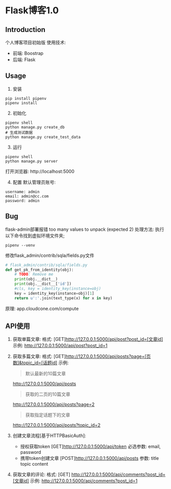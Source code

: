 # Flask博客1.0
## Introduction
个人博客项目初始版
使用技术: 
* 前端: Boostrap
* 后端: Flask

## Usage
1. 安装
```
pip install pipenv
pipenv install
```

2. 初始化
```
pipenv shell
python manage.py create_db
# 生成测试数据
python manage.py create_test_data
```

3. 运行
```
pipenv shell
python manage.py server
```
打开浏览器: http://localhost:5000

4. 配置
默认管理员账号:
```
username: admin
email: admin@cc.com
password: admin
```
## Bug
flask-admin部署报错 too many values to unpack (expected 2)
处理方法:
执行以下命令找到虚拟环境文件夹;
```
pipenv --venv
```
修改flask_admin/contrib/sqla/fields.py文件
```python
# flask_admin/contrib/sqla/fields.py
def get_pk_from_identity(obj):
    # TODO: Remove me
    print(obj.__dict__)
    print(obj.__dict__['id'])
    #cls, key = identity_key(instance=obj)
    key = identity_key(instance=obj)[1]
    return u':'.join(text_type(x) for x in key)
```
原理: app.cloudcone.com/compute

## API使用
1. 获取单篇文章:
格式:
[GET]http://127.0.0.1:5000/api/post?post_id=[文章id]
示例:
http://127.0.0.1:5000/api/post?post_id=1
2. 获取多篇文章:
格式:
[GET]http://127.0.0.1:5000/api/posts?page=[页数]&topic_id=[话题id]
示例:
    > 默认最新的10篇文章

    http://127.0.0.1:5000/api/posts
    > 获取的二页的10篇文章 

    http://127.0.0.1:5000/api/posts?page=2
    > 获取指定话题下的文章

    http://127.0.0.1:5000/api/posts?topic_id=2

3. 创建文章流程[基于HTTPBasicAuth]:
    * 授权获取token
    [GET]http://127.0.0.1:5000/api/token
    必选参数:
    email, password
    * 携带token创建文章
    [POST]http://127.0.0.1:5000/api/posts
    参数:
        title
        topic
        content

4. 获取文章的评论:
格式:
[GET] http://127.0.0.1:5000/api/comments?post_id=[文章id]
示例:
http://127.0.0.1:5000/api/comments?post_id=1
